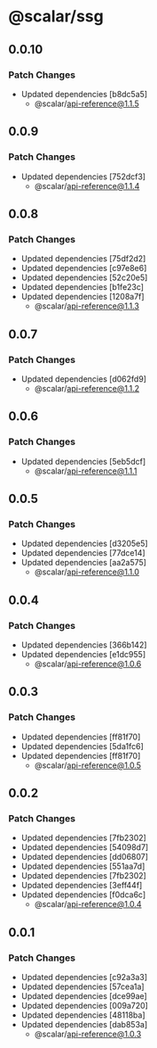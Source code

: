 # @scalar/ssg

## 0.0.10

### Patch Changes

- Updated dependencies [b8dc5a5]
  - @scalar/api-reference@1.1.5

## 0.0.9

### Patch Changes

- Updated dependencies [752dcf3]
  - @scalar/api-reference@1.1.4

## 0.0.8

### Patch Changes

- Updated dependencies [75df2d2]
- Updated dependencies [c97e8e6]
- Updated dependencies [52c20e5]
- Updated dependencies [b1fe23c]
- Updated dependencies [1208a7f]
  - @scalar/api-reference@1.1.3

## 0.0.7

### Patch Changes

- Updated dependencies [d062fd9]
  - @scalar/api-reference@1.1.2

## 0.0.6

### Patch Changes

- Updated dependencies [5eb5dcf]
  - @scalar/api-reference@1.1.1

## 0.0.5

### Patch Changes

- Updated dependencies [d3205e5]
- Updated dependencies [77dce14]
- Updated dependencies [aa2a575]
  - @scalar/api-reference@1.1.0

## 0.0.4

### Patch Changes

- Updated dependencies [366b142]
- Updated dependencies [e1dc955]
  - @scalar/api-reference@1.0.6

## 0.0.3

### Patch Changes

- Updated dependencies [ff81f70]
- Updated dependencies [5da1fc6]
- Updated dependencies [ff81f70]
  - @scalar/api-reference@1.0.5

## 0.0.2

### Patch Changes

- Updated dependencies [7fb2302]
- Updated dependencies [54098d7]
- Updated dependencies [dd06807]
- Updated dependencies [551aa7d]
- Updated dependencies [7fb2302]
- Updated dependencies [3eff44f]
- Updated dependencies [f0dca6c]
  - @scalar/api-reference@1.0.4

## 0.0.1

### Patch Changes

- Updated dependencies [c92a3a3]
- Updated dependencies [57cea1a]
- Updated dependencies [dce99ae]
- Updated dependencies [009a720]
- Updated dependencies [48118ba]
- Updated dependencies [dab853a]
  - @scalar/api-reference@1.0.3
